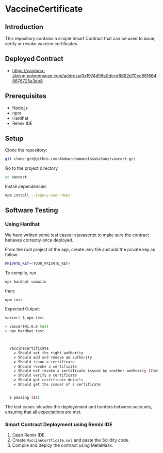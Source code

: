 
# VaccineCertificate

## Introduction

This repository contains a simple Smart Contract that can be used to issue, verify or revoke vaccine certificates.

## Deployed Contract

- <https://cardona-zkevm.polygonscan.com/address/0x1974d96a0dccd8882d70cc8616648876725a3eb8>

## Prerequisites

- Node.js
- npm
- Hardhat
- Remix IDE

## Setup

Clone the repository:

```sh
git clone git@github.com:AbdourahamaneIssakaSani/vaxcert.git
```

Go to the project directory

```sh
cd vaxcert
```

Install dependencies

```sh
npm install --legacy-peer-deps
```

## Software Testing

### Using Hardhat

We have written some test cases in javascript to make sure the contract behaves correctly once deployed.

From the root project of the app, create .env file and add the private key as follow:

```sh
PRIVATE_KEY=<YOUR_PRIVATE_KEY>
```

To compile, run

```sh
npx hardhat compile
```

then:

```sh
npm test
```

Expected Output:

```sh
vaxcert $ npm test

> vaxcert@1.0.0 test
> npx hardhat test



  VaccineCertificate
    ✔ Should set the right authority
    ✔ Should add and remove an authority
    ✔ Should issue a certificate
    ✔ Should revoke a certificate
    ✔ Should not revoke a certificate issued by another authority (74ms)
    ✔ Should verify a certificate
    ✔ Should get certificate details
    ✔ Should get the issuer of a certificate


  8 passing (2s)
```

The test cases inlcudes the deployement and tranfers between accounts, ensuring that all expectations are met.

### Smart Contract Deployment using Remix IDE

1. Open Remix IDE.
2. Create `VaccineCertficate.sol` and paste the Solidity code.
3. Compile and deploy the contract using MetaMask.
